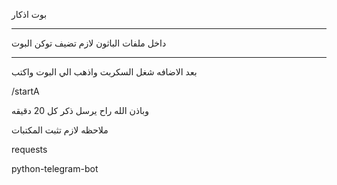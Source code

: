 بوت اذكار 
_________________
داخل ملفات الباثون لازم تضيف توكن البوت

_______________________________
بعد الاضافه شغل السكربت واذهب الي البوت واكتب

/startA

وباذن الله راح يرسل ذكر كل 20 دقيقه 


ملاحظه لازم تثبت المكتبات

requests

python-telegram-bot
